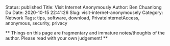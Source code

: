 Status: published
Title: Visit Internet Anonymously
Author: Ben Chuanlong Du
Date: 2020-10-15 22:41:26
Slug: visit-internet-anonymousely
Category: Network
Tags: tips, software, download, PrivateInternetAccess, anonymous, security, privacy

**
Things on this page are fragmentary and immature notes/thoughts of the author. 
Please read with your own judgement!
**

